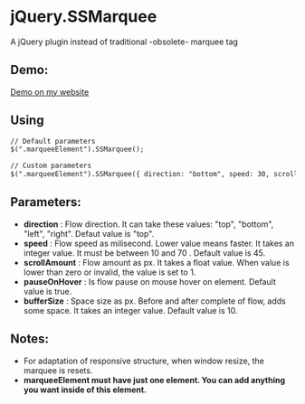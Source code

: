 # jQuery.SSMarquee
A jQuery plugin instead of traditional -obsolete- marquee tag


## Demo:
[Demo on my website](https://www.bilalafsar.com/Upload/Files/jQuery.SSMarquee.Demo.html)

## Using
```html
// Default parameters
$(".marqueeElement").SSMarquee();

// Custom parameters
$(".marqueeElement").SSMarquee({ direction: "bottom", speed: 30, scrollAmount: 1.2, pauseOnHover: false, bufferSize: 20 });
```

## Parameters:
* **direction** : Flow direction. It can take these values: "top", "bottom", "left", "right". Defaut value is "top".
* **speed** : Flow speed as milisecond. Lower value means faster. It takes an integer value. It must be between 10 and 70 . Default value is 45.
* **scrollAmount** : Flow amount as px. It takes a float value. When value is lower than zero or invalid, the value is set to 1.
* **pauseOnHover** : Is flow pause on mouse hover on element. Default value is true.
* **bufferSize** : Space size as px. Before and after complete of flow, adds some space. It takes an integer value. Default value is 10.

## Notes:
* For adaptation of responsive structure, when window resize, the marquee is resets.
* **marqueeElement must have just one element. You can add anything you want inside of this element.**
